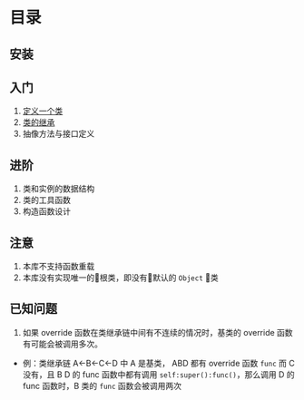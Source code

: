 目录
====

安装
----

入门
----
1. [定义一个类](./define_class.md)
2. [类的继承](./inherit_class.md)
3. 抽像方法与接口定义

进阶
----
1. 类和实例的数据结构
2. 类的工具函数
3. 构造函数设计

注意
----
1. 本库不支持函数重载
2. 本库没有实现唯一的根类，即没有默认的 `Object` 类

已知问题
----
1. 如果 override 函数在类继承链中间有不连续的情况时，基类的 override 函数有可能会被调用多次。
* 例：类继承链 A<-B<-C<-D 中 A 是基类， ABD 都有 override 函数 `func` 而 C 没有，且 B D 的 func 函数中都有调用 `self:super():func()`，那么调用 D 的 func 函数时，B 类的 `func` 函数会被调用两次
